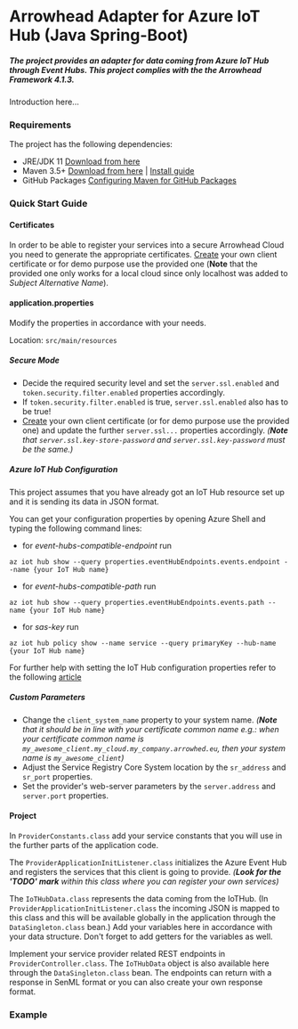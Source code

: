 # Arrowhead Adapter for Azure IoT Hub (Java Spring-Boot)
##### The project provides an adapter for data coming from Azure IoT Hub through Event Hubs. This project complies with the the Arrowhead Framework 4.1.3.

Introduction here...

### Requirements

The project has the following dependencies:
* JRE/JDK 11 [Download from here](https://www.oracle.com/technetwork/java/javase/downloads/jdk11-downloads-5066655.html)
* Maven 3.5+ [Download from here](http://maven.apache.org/download.cgi) | [Install guide](https://www.baeldung.com/install-maven-on-windows-linux-mac)
* GitHub Packages [Configuring Maven for GitHub Packages](https://help.github.com/en/packages/using-github-packages-with-your-projects-ecosystem/configuring-apache-maven-for-use-with-github-packages)

### Quick Start Guide

#### Certificates

In order to be able to register your services into a secure Arrowhead Cloud you need to generate the appropriate certificates. [Create](https://github.com/arrowhead-f/core-java-spring#certificates) your own client certificate or for demo purpose use the provided one (**Note** that the provided one only works for a local cloud since only localhost was added to *Subject Alternative Name*).

#### application.properties

Modify the properties in accordance with your needs.

Location: `src/main/resources`

##### *Secure Mode*

* Decide the required security level and set the `server.ssl.enabled` and `token.security.filter.enabled` properties accordingly.
* If `token.security.filter.enabled` is true, `server.ssl.enabled` also has to be true!
* [Create](https://github.com/arrowhead-f/core-java-spring#certificates) your own client certificate (or for demo purpose use the provided one) and update the further `server.ssl...` properties accordingly. *(**Note** that `server.ssl.key-store-password` and `server.ssl.key-password` must be the same.)*

##### *Azure IoT Hub Configuration*

This project assumes that you have already got an IoT Hub resource set up and it is sending its data in JSON format.

You can get your configuration properties by opening Azure Shell and typing the following command lines:

* for *event-hubs-compatible-endpoint* run 
```
az iot hub show --query properties.eventHubEndpoints.events.endpoint --name {your IoT Hub name}
```
* for *event-hubs-compatible-path* run 
```
az iot hub show --query properties.eventHubEndpoints.events.path --name {your IoT Hub name}
```
* for *sas-key* run 
```
az iot hub policy show --name service --query primaryKey --hub-name {your IoT Hub name}
``` 

For further help with setting the IoT Hub configuration properties refer to the following [article](https://docs.microsoft.com/en-us/azure/iot-hub/iot-hub-live-data-visualization-in-web-apps) 

##### *Custom Parameters*

* Change the `client_system_name` property to your system name. *(**Note** that it should be in line with your certificate common name e.g.: when your certificate common name is `my_awesome_client.my_cloud.my_company.arrowhed.eu`, then your system name is  `my_awesome_client`)*
* Adjust the Service Registry Core System location by the `sr_address` and `sr_port` properties.
* Set the provider's web-server parameters by the `server.address` and `server.port` properties.

#### Project

In `ProviderConstants.class` add your service constants that you will use in the further parts of the application code.

The `ProviderApplicationInitListener.class` initializes the Azure Event Hub and registers the services that this client is going to provide. *(**Look for the 'TODO' mark** within this class where you can register your own services)*

The `IoTHubData.class` represents the data coming from the IoTHub. (In `ProviderApplicationInitListener.class` the incoming JSON is mapped to this class and this will be available globally in the application through the `DataSingleton.class` bean.) Add your variables here in accordance with your data structure. Don't forget to add getters for the variables as well.

Implement your service provider related REST endpoints in `ProviderController.class`. The `IoTHubData` object is also available here through the `DataSingleton.class` bean. The endpoints can return with a response in SenML format or you can also create your own response format.

### Example
